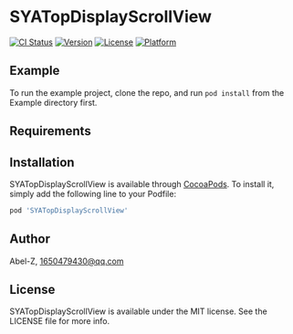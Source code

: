 # SYATopDisplayScrollView

[![CI Status](http://img.shields.io/travis/Abel-Z/SYATopDisplayScrollView.svg?style=flat)](https://travis-ci.org/Abel-Z/SYATopDisplayScrollView)
[![Version](https://img.shields.io/cocoapods/v/SYATopDisplayScrollView.svg?style=flat)](http://cocoapods.org/pods/SYATopDisplayScrollView)
[![License](https://img.shields.io/cocoapods/l/SYATopDisplayScrollView.svg?style=flat)](http://cocoapods.org/pods/SYATopDisplayScrollView)
[![Platform](https://img.shields.io/cocoapods/p/SYATopDisplayScrollView.svg?style=flat)](http://cocoapods.org/pods/SYATopDisplayScrollView)

## Example

To run the example project, clone the repo, and run `pod install` from the Example directory first.

## Requirements

## Installation

SYATopDisplayScrollView is available through [CocoaPods](http://cocoapods.org). To install
it, simply add the following line to your Podfile:

```ruby
pod 'SYATopDisplayScrollView'
```

## Author

Abel-Z, 1650479430@qq.com

## License

SYATopDisplayScrollView is available under the MIT license. See the LICENSE file for more info.
